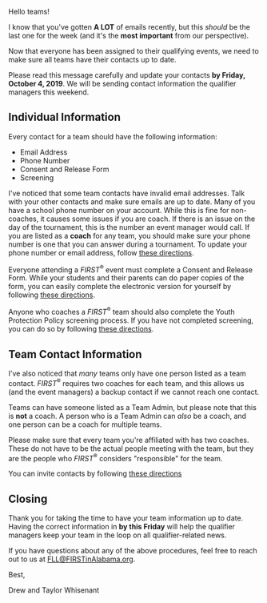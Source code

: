 Hello teams!

I know that you've gotten **A LOT** of emails recently, but this *should* be the last one for the week (and it's the **most important** from our perspective).

Now that everyone has been assigned to their qualifying events, we need to make sure all teams have their contacts up to date.

Please read this message carefully and update your contacts **by Friday, October 4, 2019**. We will be sending contact information the qualifier managers this weekend.

## Individual Information

Every contact for a team should have the following information:
- Email Address
- Phone Number
- Consent and Release Form
- Screening

I've noticed that some team contacts have invalid email addresses. Talk with your other contacts and make sure emails are up to date. Many of you have a school phone number on your account. While this is fine for non-coaches, it causes some issues if you are coach. If there is an issue on the day of the tournament, this is the number an event manager would call. If you are listed as a **coach** for any team, you should make sure your phone number is one that you can answer during a tournament. To update your phone number or email address, follow [these directions](https://github.com/drewwhis/first-in-alabama/wiki/Updating-Contact-Information).

Everyone attending a *FIRST*<sup>&reg;</sup> event must complete a Consent and Release Form. While your students and their parents can do paper copies of the form, you can easily complete the electronic version for yourself by following [these directions](https://github.com/drewwhis/first-in-alabama/wiki/Complete-the-Consent-and-Release-Form).

Anyone who coaches a *FIRST*<sup>&reg;</sup> team should also complete the Youth Protection Policy screening process. If you have not completed screening, you can do so by following [these directions](https://github.com/drewwhis/first-in-alabama/wiki/Complete-Youth-Protection-Policy-Screening).


## Team Contact Information

I've also noticed that *many* teams only have one person listed as a team contact. *FIRST*<sup>&reg;</sup> requires two coaches for each team, and this allows us (and the event managers) a backup contact if we cannot reach one contact.

Teams can have someone listed as a Team Admin, but please note that this is **not** a coach. A person who is a Team Admin can *also* be a coach, and one person can be a coach for multiple teams.

Please make sure that every team you're affiliated with has two coaches. These do not have to be the actual people meeting with the team, but they are the people who *FIRST*<sup>&reg;</sup> considers "responsible" for the team.

You can invite contacts by following [these directions](https://github.com/drewwhis/first-in-alabama/wiki/Inviting-Missing-Contacts)


## Closing

Thank you for taking the time to have your team information up to date. Having the correct information in **by this Friday** will help the qualifier managers keep your team in the loop on all qualifier-related news.

If you have questions about any of the above procedures, feel free to reach out to us at FLL@FIRSTinAlabama.org.

Best,

Drew and Taylor Whisenant
